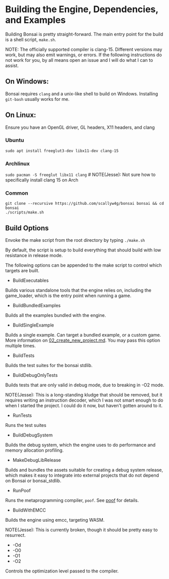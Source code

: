 # Building the Engine, Dependencies, and Examples

Building Bonsai is pretty straight-forward.  The main entry point for the build
is a shell script, `make.sh`.

NOTE: The officially supported compiler is clang-15.  Different versions may
work, but may also emit warnings, or errors.  If the following instructions do
not work for you, by all means open an issue and I will do what I can to assist.

## On Windows:
Bonsai requires `clang` and a unix-like shell to build on Windows.  Installing `git-bash` usually works for me.

## On Linux:
Ensure you have an OpenGL driver, GL headers, X11 headers, and clang

### Ubuntu
`sudo apt install freeglut3-dev libx11-dev clang-15`

### Archlinux
`sudo pacman -S freeglut libx11 clang` # NOTE(Jesse): Not sure how to specifically install clang 15 on Arch

### Common

```
git clone --recursive https://github.com/scallyw4g/bonsai bonsai && cd bonsai
./scripts/make.sh
```


## Build Options

Envoke the make script from the root directory by typing `./make.sh`

By default, the script is setup to build everything that should build with low
resistance in release mode.

The following options can be appended to the make script to control which targets are built.

* BuildExecutables

Builds various standalone tools that the engine relies on, including the
game_loader, which is the entry point when running a game.

* BuildBundledExamples

Builds all the examples bundled with the engine.

* BuildSingleExample

Builds a single example.  Can target a bundled example, or a custom game.  More
information on [02_create_new_project.md](02_create_new_project.md).  You may
pass this option multiple times.

* BuildTests

Builds the test suites for the bonsai stdlib.

* BuildDebugOnlyTests

Builds tests that are only valid in debug mode, due to breaking in -O2 mode.

NOTE(Jesse): This is a long-standing kludge that should be removed, but it
requires writing an instruction decoder, which I was not smart enough to do
when I started the project.  I could do it now, but haven't gotten around to
it.

* RunTests

Runs the test suites

* BuildDebugSystem

Builds the debug system, which the engine uses to do performance and memory
allocation profiling.

* MakeDebugLibRelease

Builds and bundles the assets suitable for creating a debug system release,
which makes it easy to integrate into external projects that do not depend
on Bonsai or bonsai_stdlib.

* RunPoof

Runs the metaprogramming compiler, `poof`.  See [poof](https://github.com/scallyw4g/poof) for details.

* BuildWithEMCC

Builds the engine using emcc, targeting WASM.

NOTE(Jesse): This is currently broken, though it should be pretty easy to resurrect.

* -Od
* -O0
* -O1
* -O2

Controls the optimization level passed to the compiler.

